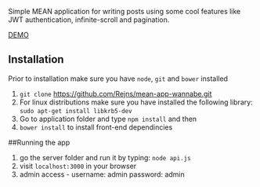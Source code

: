 Simple MEAN application for writing posts using some cool features like JWT authentication, infinite-scroll and pagination.

[DEMO](http://193.77.157.141:3000)

## Installation
Prior to installation make sure you have `node`, `git` and `bower` installed

1. `git clone` https://github.com/Rejns/mean-app-wannabe.git
2. For linux distributions make sure you have installed the following library: `sudo apt-get install libkrb5-dev`
3. Go to application folder and type `npm install` and then
4. `bower install` to install front-end dependincies

##Running the app 
1. go the server folder and run it by typing: `node api.js`
2. visit `localhost:3000` in your browser
3. admin access - username: admin password: admin
